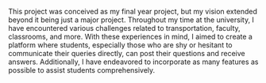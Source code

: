 This project was conceived as my final year project, but my vision extended beyond it being just a major project. Throughout my time at the university, I have encountered various challenges related to transportation, faculty, classrooms, and more. With these experiences in mind, I aimed to create a platform where students, especially those who are shy or hesitant to communicate their queries directly, can post their questions and receive answers. Additionally, I have endeavored to incorporate as many features as possible to assist students comprehensively.
